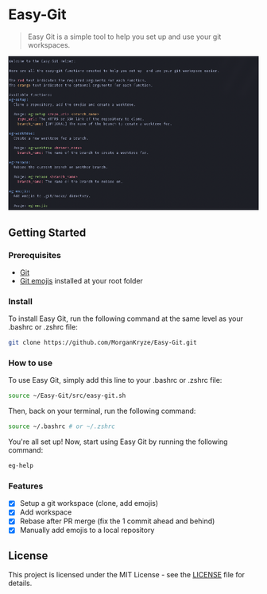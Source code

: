# Easy-Git

> Easy Git is a simple tool to help you set up and use your git workspaces.

![Easy Git](src/assets/img/demo.png)

## Getting Started

### Prerequisites

- [Git](https://git-scm.com/downloads)
- [Git emojis](https://github.com/Buzut/git-emojis-hook) installed at your root folder

### Install

To install Easy Git, run the following command at the same level as your .bashrc or .zshrc file:

```sh
git clone https://github.com/MorganKryze/Easy-Git.git
```

### How to use

To use Easy Git, simply add this line to your .bashrc or .zshrc file:

```sh
source ~/Easy-Git/src/easy-git.sh
```

Then, back on your terminal, run the following command:

```sh
source ~/.bashrc # or ~/.zshrc
```

You're all set up! Now, start using Easy Git by running the following command:

```sh
eg-help
```

### Features

- [x] Setup a git workspace (clone, add emojis)
- [x] Add workspace
- [x] Rebase after PR merge (fix the 1 commit ahead and behind)
- [x] Manually add emojis to a local repository

## License

This project is licensed under the MIT License - see the [LICENSE](LICENSE) file for details.
